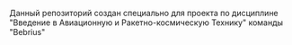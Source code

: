 Данный репозиторий создан специально для проекта по дисциплине "Введение в Авиационную и Ракетно-космическую Технику" команды "Bebrius"
